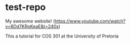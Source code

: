 # test-repo
 My awesome website! (https://www.youtube.com/watch?v=8Dd7KRpKeaE&t=240s)
 
 This a tutorial for COS 301 at the University of Pretoria
